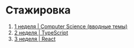 # Стажировка

1. [1 неделя | Computer Science (вводные темы)](./week‑1/README.md)
2. [2 неделя | TypeScript](./week-2/README.md)
3. [3 неделя | React](./#)
